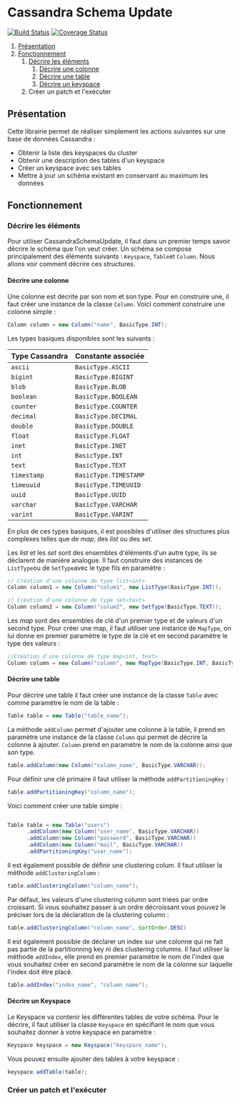 # Cassandra Schema Update

[![Build Status](https://travis-ci.org/Exensoft/CassandraSchemaUpdate.svg?branch=master)](https://travis-ci.org/Exensoft/CassandraSchemaUpdate)
[![Coverage Status](https://coveralls.io/repos/github/Exensoft/CassandraSchemaUpdate/badge.svg?branch=master)](https://coveralls.io/github/Exensoft/CassandraSchemaUpdate?branch=master)

1. [Présentation](#presentation)
2. [Fonctionnement](#fonctionnement)
	1. [Décrire les éléments](#décrire-les-éléments)
		1. [Décrire une colonne](#décrire-une-colonne)
		2. [Décrire une table](#décrire-une-table)
		3. [Décrire un keyspace](#décrire-un-keyspace)
	2. Créer un patch et l'exécuter

## Présentation
Cette librairie permet de réaliser simplement les actions suivantes sur une base de données Cassandra :

 * Obtenir la liste des keyspaces du cluster
 * Obtenir une description des tables d'un keyspace
 * Créer un keyspace avec ses tables
 * Mettre à jour un schéma existant en conservant au maximum les données


## Fonctionnement

### Décrire les éléments
Pour utiliser CassandraSchemaUpdate, il faut dans un premier temps savoir décrire le schéma que l'on veut créer. 
Un schéma se compose principalement des éléments suivants : `Keyspace`, `Table`et `Column`. Nous allons voir comment décrire ces structures.

#### Décrire une colonne
Une colonne est décrite par son nom et son type. Pour en construire une, il faut créer une instance de la classe `Column`. Voici comment construire une colonne simple :
```java
Column column = new Column("name", BasicType.INT);
```

Les types basiques disponibles sont les suivants : 

| Type Cassandra   |    Constante associée |
| ---------------- | --------------------- |
| `ascii`          | `BasicType.ASCII`     |
| `bigint`         | `BasicType.BIGINT`    |
| `blob`           | `BasicType.BLOB`      |
| `boolean`        | `BasicType.BOOLEAN`   |
| `counter`        | `BasicType.COUNTER`   |
| `decimal`        | `BasicType.DECIMAL`   |
| `double`         | `BasicType.DOUBLE`    |
| `float`          | `BasicType.FLOAT`     |
| `inet`           | `BasicType.INET`      |
| `int`            | `BasicType.INT`       |
| `text`           | `BasicType.TEXT`      |
| `timestamp`      | `BasicType.TIMESTAMP` |
| `timeuuid`       | `BasicType.TIMEUUID`  |
| `uuid`           | `BasicType.UUID`      |
| `varchar`        | `BasicType.VARCHAR`   |
| `varint`         | `BasicType.VARINT`    |


En plus de ces types basiques, il est possibles d'utiliser des structures plus complexes telles que de *map*, des *list* ou des *set*.

Les *list* et les *set* sont des ensembles d'éléments d'un autre type, ils se déclarent de manière analogue.
Il faut construire des instances de `ListType`ou de `SetType`avec le type fils en paramètre :

```java
// Création d'une colonne de type list<int>
Column column1 = new Column("colum1", new ListType(BasicType.INT));

// Création d'une colonne de type set<text>
Column column2 = new Column("colum2", new SetType(BasicType.TEXT));
```

Les *map* sont des ensembles de clé d'un premier type et de valeurs d'un second type.
Pour créer une map, il faut utiliser une instance de `MapType`, on lui donne en premier paramètre le type de la clé et en second paramètre le type des valeurs :
```java
//Création d'une colonne de type map<int, text>
Column column = new Column("column", new MapType(BasicType.INT, BasicType.TEXT));
```

#### Décrire une table
Pour décrire une table il faut créer une instance de la classe `Table` avec comme paramètre le nom de la table :
```java
Table table = new Table("table_name");
```

La méthode `addColumn` permet d'ajouter une colonne à la table, il prend en paramètre une instance de la classe `Column` qui permet de décrire la colonne à ajouter. `Column` prend en paramètre le nom de la colonne ainsi que son type.
```java
table.addColumn(new Column("column_name", BasicType.VARCHAR));
```

Pour définir une clé primaire il faut utiliser la méthode `addPartitioningKey`  :
```java
table.addPartitioningKey("column_name");
```

Voici comment créer une table simple :

```java

Table table = new Table("users")
      .addColumn(new Column("user_name", BasicType.VARCHAR))
      .addColumn(new Column("password", BasicType.VARCHAR))
      .addColumn(new Column("mail", BasicType.VARCHAR))
      .addPartitioningKey("user_name");
```


Il est également possible de définir une clustering colum. Il faut utiliser la méthode `addClusteringColumn` :
```java
table.addClusteringColumn("column_name");
```
Par défaut, les valeurs d'une clustering column sont triées par ordre croissant. Si vous souhaitez passer à un ordre décroissant vous pouvez le préciser lors de la déclaration de la clustering column :
```java
table.addClusteringColumn("column_name", SortOrder.DESC)
```

Il est également possible de déclarer un index sur une colonne qui ne fait pas partie de la partitionning key ni des clustering columns.
Il faut utiliser la méthode `addIndex`, elle prend en premier paramètre le nom de l'index que vous souhaitez créer en second paramètre le nom de la colonne sur laquelle l'index doit être placé.
```java
table.addIndex("index_name", "column_name");
```

#### Décrire un Keyspace

Le Keyspace va contenir les différentes tables de votre schéma. Pour le décrire, il faut utiliser la classe `Keyspace` en spécifiant le nom que vous souhaitez donner à votre keyspace en paramètre :

```java
Keyspace keyspace = new Keyspace("keyspace_name");
```

Vous pouvez ensuite ajouter des tables à votre keyspace :
```java
keyspace.addTable(table);
```
### Créer un patch et l'exécuter
